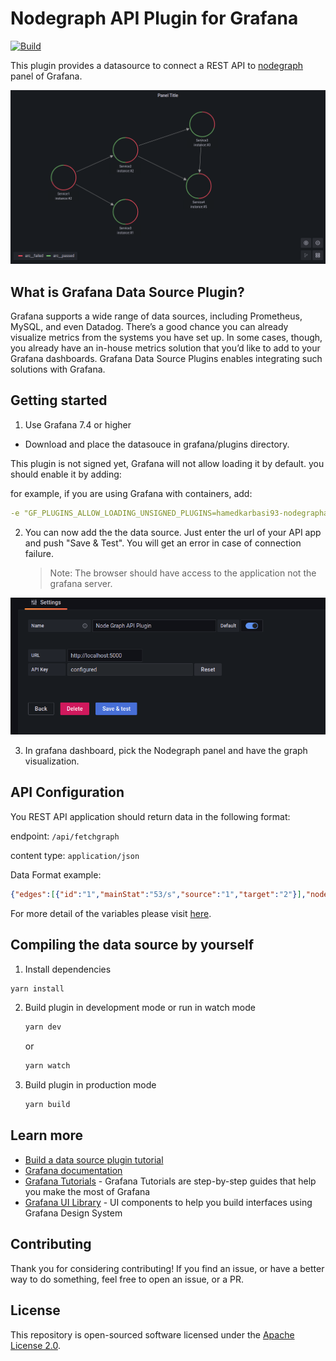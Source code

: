 # Nodegraph API Plugin for Grafana

[![Build](https://github.com/grafana/grafana-starter-datasource/workflows/CI/badge.svg)](https://github.com/grafana/grafana-starter-datasource/actions?query=workflow%3A%22CI%22)

This plugin provides a datasource to connect a REST API to [nodegraph](https://grafana.com/docs/grafana/latest/visualizations/node-graph/) panel of Grafana.

![Graph Example](src/img/graph-example.png)

## What is Grafana Data Source Plugin?

Grafana supports a wide range of data sources, including Prometheus, MySQL, and even Datadog. There’s a good chance you can already visualize metrics from the systems you have set up. In some cases, though, you already have an in-house metrics solution that you’d like to add to your Grafana dashboards. Grafana Data Source Plugins enables integrating such solutions with Grafana.

## Getting started

1. Use Grafana 7.4 or higher

- Download and place the datasouce in grafana/plugins directory.

This plugin is not signed yet, Grafana will not allow loading it by default. you should enable it by adding:

for example, if you are using Grafana with containers, add:

```yaml
-e "GF_PLUGINS_ALLOW_LOADING_UNSIGNED_PLUGINS=hamedkarbasi93-nodegraphapi-datasource"
```

2. You can now add the the data source. Just enter the url of your API app and push "Save & Test". You will get an error in case of connection failure.

   > Note: The browser should have access to the application not the grafana server.

![Add Datasource](src/img/add-datasource.png)

3. In grafana dashboard, pick the Nodegraph panel and have the graph visualization.

## API Configuration

You REST API application should return data in the following format:

endpoint: `/api/fetchgraph`

content type: `application/json`

Data Format example:

```json
{"edges":[{"id":"1","mainStat":"53/s","source":"1","target":"2"}],"nodes":[{"arc__failed":0.7,"arc__passed":0.3,"detail__zone":"load","id":"1","subTitle":"instance:#2","title":"Service1"},{"arc__failed":0.5,"arc__passed":0.5,"detail__zone":"transform","id":"2","subTitle":"instance:#3","title":"Service2"}]}
```

For more detail of the variables please visit [here](https://grafana.com/docs/grafana/latest/visualizations/node-graph/#data-api).

## Compiling the data source by yourself

1. Install dependencies

```bash
yarn install
```

2. Build plugin in development mode or run in watch mode

   ```bash
   yarn dev
   ```

   or

   ```bash
   yarn watch
   ```

3. Build plugin in production mode

   ```bash
   yarn build
   ```

## Learn more

- [Build a data source plugin tutorial](https://grafana.com/tutorials/build-a-data-source-plugin)
- [Grafana documentation](https://grafana.com/docs/)
- [Grafana Tutorials](https://grafana.com/tutorials/) - Grafana Tutorials are step-by-step guides that help you make the most of Grafana
- [Grafana UI Library](https://developers.grafana.com/ui) - UI components to help you build interfaces using Grafana Design System

## Contributing

Thank you for considering contributing! If you find an issue, or have a better way to do something, feel free to open an issue, or a PR.

## License

This repository is open-sourced software licensed under the [Apache License 2.0](https://www.apache.org/licenses/LICENSE-2.0).
